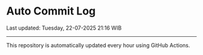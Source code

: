# Auto Commit Log

Last updated: Tuesday, 22-07-2025 21:16 WIB

---

This repository is automatically updated every hour using GitHub Actions.
